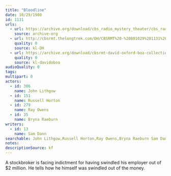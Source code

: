 ```yaml
---
title: "Bloodline"
date: 10/29/1980
id: 1131
urls: 
  - url: https://archive.org/download/cbs_radio_mystery_theater/cbs_radio_mystery_theater-1101-1150.zip/cbs_radio_mystery_theater-1101-1150%2Fcbsrmt_1131_bloodline.mp3
    source: archive-org
  - url: http://cbsrmt.thelongtrek.com/DH/CBSRMT%20-%20801029%201131%20Bloodline_dh.mp3
    quality: 0
    source: kl-DH
  - url: https://archive.org/download/cbsrmt-david-oxford-boa-collection/CBSRMT-801029-1131-Bloodline-(32-22)-[2007]-{BoA}.mp3
    quality: 0
    source: kl-davidoboa
audioQuality: 0
tags: 
multipart: 0
actors:  
  - id: 306
    name: John Lithgow  
  - id: 151
    name: Russell Horton  
  - id: 279
    name: Ray Owens  
  - id: 35
    name: Bryna Raeburn
writers:  
  - id: 13
    name: Sam Dann
searchable: John Lithgow,Russell Horton,Ray Owens,Bryna Raeburn Sam Dann
notes: 
descriptionSource: kf
---
```

A stockbroker is facing indictment for having swindled his employer out of $2 million. He tells how he himself was swindled out of the money.